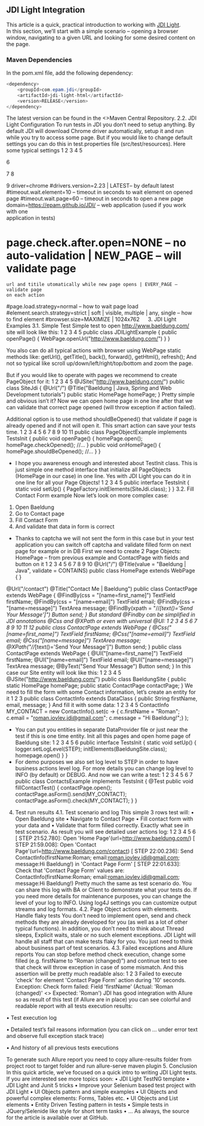 ## JDI Light Integration
This article is a quick, practical introduction to working with <a href='https://github.com/jdi-testing/jdi-light' target="_blank">JDI Light</a>. <br/>
In this section, we’ll start with a simple scenario – opening a browser window, navigating to a given URL and looking for some desired content on the page.<br/>
### Maven Dependencies
In the pom.xml file, add the following dependency:

```java 
<dependency>
    <groupId>com.epam.jdi</groupId>
    <artifactId>jdi-light-html</artifactId>
    <version>RELEASE</version>
</dependency>
```
The latest version can be found in the <>Maven Central Repository.
2.2. JDI Light Configuration
To run tests in JDI you don’t need to setup anything. By default JDI will download Chrome driver automatically, setup it and run while you try to access some page.
But if you would like to change default settings you can do this in test.properties file (src/test/resources). Here some typical settings
1
2
3
4
5

6


7
8

9	driver=chrome
#drivers.version=2.23 | LATEST– by default latest
#timeout.wait.element=10 – timeout in seconds to wait element on opened page
#timeout.wait.page=60 – timeout in seconds to open a new page
domain=https://epam.github.io/JDI/ – web application (used if you work with one  
    application in tests)
# page.check.after.open=NONE – no auto-validation | NEW_PAGE – will validate page 
    url and titile utomatically while new page opens | EVERY_PAGE – validate page  
    on each action
#page.load.strategy=normal – how to wait page load
#element.search.strategy=strict | soft | visible, multiple | any, single – how to 
    find element
#browser.size=MAXIMIZE | 1024x762
 
3. JDI Light Examples
3.1. Simple Test
Simple test to open http://www.baeldung.com/ site will look like this: 
1
2
3
4
5	public class JDILightExample { 
    public openPage() {
        WebPage.openUrl("http://www.baeldung.com/")
    }
}

You also can do all typical actions with browser using WebPage static methods like: getUrl(), getTitle(), back(), forward(), getHtml(), refresh();
And not so typical like scroll up/down/left/right/top/bottom and zoom the page.

But if you would like to operate with pages we recommend to create PageObject for it:
1
2
3
4
5	@JSite("http://www.baeldung.com/")
public class SiteJdi {
    @Url("/") @Title("Baeldung | Java, Spring and Web Development tutorials")
    public static HomePage homePage;
}
Pretty simple and obvious isn’t it? Now we can open home page in one line after that we can validate that correct page opened (will throw exception if action failed).

Additional option is to use method shouldBeOpened() that validate if page is already opened and if not will open it. This smart action can save your tests time.
1
2
3
4
5
6
7
8
9
10
11	public class PageObjectExample implements TestsInit { 
    public void openPage() {
        homePage.open();
        homePage.checkOpened();
        //...
    }
    public void onHomePage() {
        homePage.shouldBeOpened();
        //...
    }
}
* I hope you awareness enough and interested about TestInit class. This is just simple one method interface that initialize all PageObjects (HomePage in our case) in one line. 
Yes with JDI Light you can do it in one line for all your Page Objects!
1
2
3
4
5	public interface TestsInit {
    static void setUp() {
        PageFactory.initElements(SiteJdi.class);
    }
}
3.2. Fill Contact Form example
Now let’s look on more complex case:
1.	Open Baeldung
2.	Go to Contact page
3.	Fill Contact Form
4.	And validate that data in form is correct
* Thanks to captcha we will not sent the form in this case but in your test application you can switch off captcha and validate filled form on next page for example or in DB
First we need to create 2 Page Objects: HomePage – from previous example and ContactPage with fields and button on it
1
2
3
4
5
6
7
8
9
10
	@Url("/") @Title(value = "Baeldung | Java", validate = CONTAINS)
public class HomePage extends WebPage { }

@Url("/contact") @Title("Contact Me | Baeldung")
public class ContactPage extends WebPage {
    @FindBy(css = "[name=first_name]") TextField firstName;
    @FindBy(css = "[name=email]") TextField email;
    @FindBy(css = "[name=message]") TextArea message;
    @FindBy(xpath = "//*[text()='Send Your Message']") Button send;
}
But standard @Findby can be simplified in JDI annotations @Css and @XPath or even with universal @UI:
1
2
3
4
5
6
7
8
9
10
11
12	public class ContactPage extends WebPage {
    @Css("[name=first_name]") TextField firstName;
    @Css("[name=email]") TextField email;
    @Css("[name=message]") TextArea message;
    @XPath("//*[text()='Send Your Message']") Button send;
}
public class ContactPage extends WebPage {
    @UI("[name=first_name]") TextField firstName;
    @UI("[name=email]") TextField email;
    @UI("[name=message]") TextArea message;
    @ByText("Send Your Message") Button send;
}
In this case our Site entity will look like this:
1
2
3
4
5	@JSite("http://www.baeldung.com/")
public class BaeldungSite {
    public static HomePage homePage;
    public static ContactPage contactPage;
}
We need to fill the form with some Contact information, let’s create an entity for it
1
2
3	public class ContactInfo extends DataClass<ContactInfo> {
    public String firstName, email, message;
}
And fill it with some data:
1
2
3
4
5	ContactInfo MY_CONTACT = new ContactInfo().set(c -> {
        c.firstName = "Roman";
        c.email = "roman.iovlev.jdi@gmail.com";
        c.message = "Hi Baeldung!";} 
);

* You can put you entities in separate DataProvider file or just near the test if this is one time entity.
Init all this pages and open home page of Baeldung site:
1
2
3
4
5
6	public interface TestsInit {
    static void setUp() {
        logger.setLogLevel(STEP);
        initElements(BaeldungSite.class);
        homepage.open()
    }
}
* For demo purposes we also set log level to STEP in order to have business actions level log. For more details you can change log level to INFO (by default) or DEBUG.
And now we can write a test:
1
2
3
4
5
6
7	public class ContactsExample implements TestsInit {
    @Test
    public void fillContactTest() {
        contactPage.open();
        contactPage.asForm().send(MY_CONTACT);
        contactPage.asForm().check(MY_CONTACT);
    }
}
4. Test run results
4.1. Test scenario and log
This simple 3 rows test will:
•	Open Baeldung site
•	Navigate to Contact Page
•	Fill contact form with your data and 
•	Validate that form filled correctly. 
Exactly what see in test scenario. As result you will see detailed user actions log:
1
2
3
4
5
6	[ STEP 21:52.780]: Open 'Home Page'(url=http://www.baeldung.com/)
[ STEP 21:59.008]: Open 'Contact Page'(url=http://www.baeldung.com/contact)
[ STEP 22:00.236]: Send ContactInfo(firstName:Roman; email:roman.iovlev.jdi@gmail.com; 
    message:Hi Baeldung!) in 'Contact Page Form'
[ STEP 22:01.633]: Check that 'Contact Page Form' values are: 
    ContactInfo(firstName:Roman; email:roman.iovlev.jdi@gmail.com; message:Hi Baeldung!)
Pretty much the same as test scenario do. You can share this log with BA or Client to demonstrate what your tests do.
If you need more details for maintenance purposes, you can change the level of your log to INFO. Using log4J settings you can customize output streams and log formats.
4.2. Page Object actions with elements. Handle flaky tests
You don’t need to implement open, send and check methods they are already developed for you (as well as a lot of other typical functions).
In addition, you don’t need to think about Thread sleeps, Explicit waits, stale or no such element exceptions. JDI Light will handle all staff that can make tests flaky for you. You just need to think about business part of test scenarios.
4.3. Failed exceptions and Allure reports
You can stop before method check execution, change some filled (e.g. firstName to “Roman (changed)”) and continue test to see that check will throw exception in case of some mismatch. And this assertion will be pretty much readable also:
1
2
3	Failed to execute 'check' for element 'Contact Page Form' action during '10' seconds. Exception: Check form failed:
Field 'firstName' (Actual: 'Roman (changed)' <> Expected: 'Roman')
JDI has good integration with Allure so as result of this test (if Allure are in place) you can see colorful and readable report with all tests execution results:
 
•	Test execution log
 
•	Detailed test’s fail reasons information (you can click on … under error text and observe full exception stack trace)
 
•	And history of all previous tests executions
 
To generate such Allure report you need to copy allure-results folder from project root to target folder and run allure-serve maven plugin
5. Conclusion
In this quick article, we’ve focused on a quick intro to writing JDI Light tests.
If you are interested see more topics soon:
•	JDI Light TestNG template
•	JDI Light and Junit 5 tricks
•	Improve your Selenium based test project with JDI Light
•	UI Objects pattern and simple examples
•	UI Objects and powerful complex elements: Forms, Tables etc.
•	UI Objects and List elements
•	Entity Driven Testing pattern in tests
•	Simple tests in JQuery/Selenide like style for short term tasks
•	…
As always, the source for the article is available over at GitHub.

